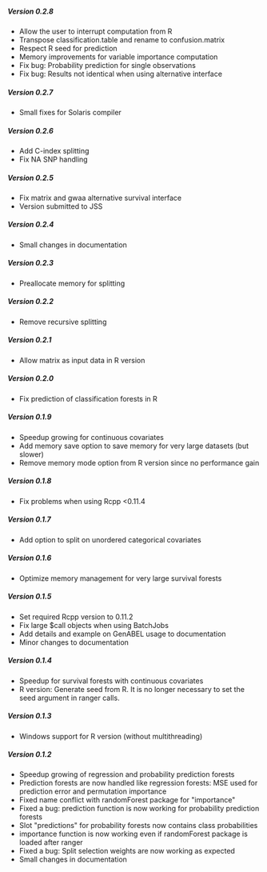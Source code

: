 ##### Version 0.2.8
* Allow the user to interrupt computation from R
* Transpose classification.table and rename to confusion.matrix
* Respect R seed for prediction
* Memory improvements for variable importance computation
* Fix bug: Probability prediction for single observations
* Fix bug: Results not identical when using alternative interface

##### Version 0.2.7 
* Small fixes for Solaris compiler

##### Version 0.2.6 
* Add C-index splitting
* Fix NA SNP handling

##### Version 0.2.5 
* Fix matrix and gwaa alternative survival interface
* Version submitted to JSS

##### Version 0.2.4 
* Small changes in documentation

##### Version 0.2.3 
* Preallocate memory for splitting

##### Version 0.2.2 
* Remove recursive splitting

##### Version 0.2.1 
* Allow matrix as input data in R version

##### Version 0.2.0 
* Fix prediction of classification forests in R

##### Version 0.1.9 
* Speedup growing for continuous covariates
* Add memory save option to save memory for very large datasets (but slower)
* Remove memory mode option from R version since no performance gain

##### Version 0.1.8 
* Fix problems when using Rcpp <0.11.4

##### Version 0.1.7 
* Add option to split on unordered categorical covariates

##### Version 0.1.6 
* Optimize memory management for very large survival forests

##### Version  0.1.5 
* Set required Rcpp version to 0.11.2
* Fix large $call objects when using BatchJobs
* Add details and example on GenABEL usage to documentation
* Minor changes to documentation

##### Version 0.1.4 
* Speedup for survival forests with continuous covariates
* R version: Generate seed from R. It is no longer necessary to set the
  seed argument in ranger calls.

##### Version 0.1.3 
* Windows support for R version (without multithreading)

##### Version 0.1.2 
* Speedup growing of regression and probability prediction forests
* Prediction forests are now handled like regression forests: MSE used for
	prediction error and permutation importance
* Fixed name conflict with randomForest package for "importance"
* Fixed a bug: prediction function is now working for probability
	prediction forests
* Slot "predictions" for probability forests now contains class probabilities
* importance function is now working even if randomForest package is
	loaded after ranger
* Fixed a bug: Split selection weights are now working as expected
* Small changes in documentation
